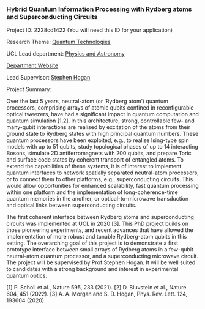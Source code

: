 ### Hybrid Quantum Information Processing with Rydberg atoms and Superconducting Circuits

Project ID: 2228cd1422
(You will need this ID for your application)

Research Theme: [Quantum Technologies](../themes/quantum-technologies.md)

UCL Lead department: [Physics and Astronomy](../departments/physics-and-astronomy.md)

[Department Website](https://www.ucl.ac.uk/physics-astronomy)

Lead Supervisor: [Stephen Hogan](https://profiles.ucl.ac.uk/35086)

Project Summary:

Over the last 5 years, neutral-atom (or ‘Rydberg atom’) quantum processors, comprising arrays of atomic qubits confined in reconfigurable optical tweezers, have had a significant impact in quantum computation and quantum simulation [1,2]. In this architecture, strong, controllable few- and many-qubit interactions are realised by excitation of the atoms from their ground state to Rydberg states with high principal quantum numbers. These quantum processors have been exploited, e.g., to realise Ising-type spin models with up to 51 qubits, study topological phases of up to 14 interacting Bosons, simulate 2D antiferromagnets with 200 qubits, and prepare Toric and surface code states by coherent transport of entangled atoms. To extend the capabilities of these systems, it is of interest to implement quantum interfaces to network spatially separated neutral-atom processors, or to connect them to other platforms, e.g., superconducting circuits. This would allow opportunities for enhanced scalability, fast quantum processing within one platform and the implementation of long-coherence-time quantum memories in the another, or optical-to-microwave transduction and optical links between superconducting circuits.

The first coherent interface between Rydberg atoms and superconducting circuits was implemented at UCL in 2020 [3]. This PhD project builds on those pioneering experiments, and recent advances that have allowed the implementation of more robust and tunable Rydberg-atom qubits in this setting. The overarching goal of this project is to demonstrate a first prototype interface between small arrays of Rydberg atoms in a few-qubit neutral-atom quantum processor, and a superconducting microwave circuit. The project will be supervised by Prof Stephen Hogan. It will be well suited to candidates with a strong background and interest in experimental quantum optics. 

[1] P. Scholl et al., Nature 595, 233 (2021).
[2] D. Bluvstein et al., Nature 604, 451 (2022).
[3] A. A. Morgan and S. D. Hogan, Phys. Rev. Lett. 124, 193604 (2020)
